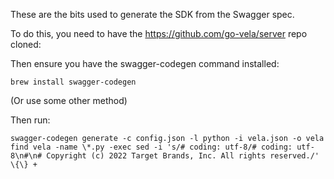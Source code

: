 These are the bits used to generate the SDK from the Swagger spec.

To do this, you need to have the https://github.com/go-vela/server repo cloned:

Then ensure you have the swagger-codegen command installed:

`brew install swagger-codegen`

(Or use some other method)

Then run:

`swagger-codegen generate -c config.json -l python -i vela.json -o vela find vela -name \*.py -exec sed -i 's/# coding: utf-8/# coding: utf-8\n#\n# Copyright (c) 2022 Target Brands, Inc. All rights reserved./' \{\} +`
